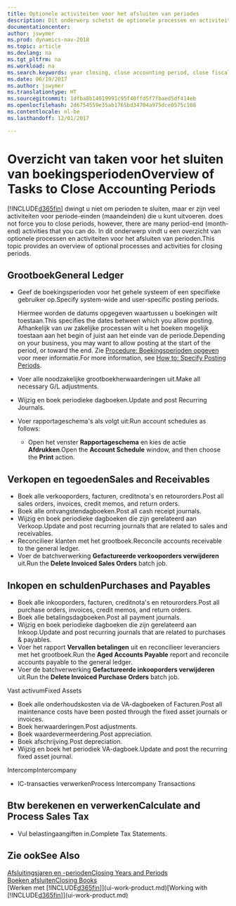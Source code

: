 ```yaml
---
title: Optionele activiteiten voor het afsluiten van periodes
description: Dit onderwerp schetst de optionele processen en activiteiten voor het sluiten van boekingsperioden in Dynamics NAV.
documentationcenter: 
author: jswymer
ms.prod: dynamics-nav-2018
ms.topic: article
ms.devlang: na
ms.tgt_pltfrm: na
ms.workload: na
ms.search.keywords: year closing, close accounting period, close fiscal year, aging, creditor payments, vendor payments
ms.date: 06/19/2017
ms.author: jswymer
ms.translationtype: HT
ms.sourcegitcommit: 1dfba8b14019991c95f40ffd5f7fbaed5df414eb
ms.openlocfilehash: 2d6754559e35ab1765bd34704a975dce0575c108
ms.contentlocale: nl-be
ms.lasthandoff: 12/01/2017

---
```

# <a name="overview-of-tasks-to-close-accounting-periods"></a><span data-ttu-id="620e1-103">Overzicht van taken voor het sluiten van boekingsperioden</span><span class="sxs-lookup"><span data-stu-id="620e1-103">Overview of Tasks to Close Accounting Periods</span></span>
[!INCLUDE[d365fin](includes/d365fin_md.md)]<span data-ttu-id="620e1-104"> dwingt u niet om perioden te sluiten, maar er zijn veel activiteiten voor periode-einden (maandeinden) die u kunt uitvoeren.</span><span class="sxs-lookup"><span data-stu-id="620e1-104"> does not force you to close periods, however, there are many period-end (month-end) activities that you can do.</span></span> <span data-ttu-id="620e1-105">In dit onderwerp vindt u een overzicht van optionele processen en activiteiten voor het afsluiten van perioden.</span><span class="sxs-lookup"><span data-stu-id="620e1-105">This topic provides an overview of optional processes and activities for closing periods.</span></span>  

## <a name="general-ledger"></a><span data-ttu-id="620e1-106">Grootboek</span><span class="sxs-lookup"><span data-stu-id="620e1-106">General Ledger</span></span>
* <span data-ttu-id="620e1-107">Geef de boekingsperioden voor het gehele systeem of een specifieke gebruiker op.</span><span class="sxs-lookup"><span data-stu-id="620e1-107">Specify system-wide and user-specific posting periods.</span></span>  

    <span data-ttu-id="620e1-108">Hiermee worden de datums opgegeven waartussen u boekingen wilt toestaan.</span><span class="sxs-lookup"><span data-stu-id="620e1-108">This specifies the dates between which you allow posting.</span></span> <span data-ttu-id="620e1-109">Afhankelijk van uw zakelijke processen wilt u het boeken mogelijk toestaan aan het begin of juist aan het einde van de periode.</span><span class="sxs-lookup"><span data-stu-id="620e1-109">Depending on your business, you may want to allow posting at the start of the period, or toward the end.</span></span> <span data-ttu-id="620e1-110">Zie [Procedure: Boekingsperioden opgeven](finance-how-specify-posting-periods.md) voor meer informatie.</span><span class="sxs-lookup"><span data-stu-id="620e1-110">For more information, see [How to: Specify Posting Periods](finance-how-specify-posting-periods.md).</span></span>  
* <span data-ttu-id="620e1-111">Voer alle noodzakelijke grootboekherwaarderingen uit.</span><span class="sxs-lookup"><span data-stu-id="620e1-111">Make all necessary G/L adjustments.</span></span>  
* <span data-ttu-id="620e1-112">Wijzig en boek periodieke dagboeken.</span><span class="sxs-lookup"><span data-stu-id="620e1-112">Update and post Recurring Journals.</span></span>  
  <!--* Process Consolidations-->
* <span data-ttu-id="620e1-113">Voer rapportageschema's als volgt uit:</span><span class="sxs-lookup"><span data-stu-id="620e1-113">Run account schedules as follows:</span></span>  
  * <span data-ttu-id="620e1-114">Open het venster **Rapportageschema** en kies de actie **Afdrukken**.</span><span class="sxs-lookup"><span data-stu-id="620e1-114">Open the **Account Schedule** window, and then choose the **Print** action.</span></span>  

## <a name="sales-and-receivables"></a><span data-ttu-id="620e1-115">Verkopen en tegoeden</span><span class="sxs-lookup"><span data-stu-id="620e1-115">Sales and Receivables</span></span>
* <span data-ttu-id="620e1-116">Boek alle verkooporders, facturen, creditnota's en retourorders.</span><span class="sxs-lookup"><span data-stu-id="620e1-116">Post all sales orders, invoices, credit memos, and return orders.</span></span>  
* <span data-ttu-id="620e1-117">Boek alle ontvangstendagboeken.</span><span class="sxs-lookup"><span data-stu-id="620e1-117">Post all cash receipt journals.</span></span>  
* <span data-ttu-id="620e1-118">Wijzig en boek periodieke dagboeken die zijn gerelateerd aan Verkoop.</span><span class="sxs-lookup"><span data-stu-id="620e1-118">Update and post recurring journals that are related to sales and receivables.</span></span>  
* <span data-ttu-id="620e1-119">Reconcilieer klanten met het grootboek.</span><span class="sxs-lookup"><span data-stu-id="620e1-119">Reconcile accounts receivable to the general ledger.</span></span>  
* <span data-ttu-id="620e1-120">Voer de batchverwerking **Gefactureerde verkooporders verwijderen** uit.</span><span class="sxs-lookup"><span data-stu-id="620e1-120">Run the **Delete Invoiced Sales Orders** batch job.</span></span>  

## <a name="purchases-and-payables"></a><span data-ttu-id="620e1-121">Inkopen en schulden</span><span class="sxs-lookup"><span data-stu-id="620e1-121">Purchases and Payables</span></span>
* <span data-ttu-id="620e1-122">Boek alle inkooporders, facturen, creditnota's en retourorders.</span><span class="sxs-lookup"><span data-stu-id="620e1-122">Post all purchase orders, invoices, credit memos, and return orders.</span></span>  
* <span data-ttu-id="620e1-123">Boek alle betalingsdagboeken.</span><span class="sxs-lookup"><span data-stu-id="620e1-123">Post all payment journals.</span></span>  
* <span data-ttu-id="620e1-124">Wijzig en boek periodieke dagboeken die zijn gerelateerd aan Inkoop.</span><span class="sxs-lookup"><span data-stu-id="620e1-124">Update and post recurring journals that are related to purchases & payables.</span></span>  
* <span data-ttu-id="620e1-125">Voer het rapport **Vervallen betalingen** uit en reconcilieer leveranciers met het grootboek.</span><span class="sxs-lookup"><span data-stu-id="620e1-125">Run the **Aged Accounts Payable** report and reconcile accounts payable to the general ledger.</span></span>  
* <span data-ttu-id="620e1-126">Voer de batchverwerking **Gefactureerde inkooporders verwijderen** uit.</span><span class="sxs-lookup"><span data-stu-id="620e1-126">Run the **Delete Invoiced Purchase Orders** batch job.</span></span>  

<span data-ttu-id="620e1-127">Vast activum</span><span class="sxs-lookup"><span data-stu-id="620e1-127">Fixed Assets</span></span>
* <span data-ttu-id="620e1-128">Boek alle onderhoudskosten via de VA-dagboeken of Facturen.</span><span class="sxs-lookup"><span data-stu-id="620e1-128">Post all maintenance costs have been posted through the fixed asset journals or invoices.</span></span>
* <span data-ttu-id="620e1-129">Boek herwaarderingen.</span><span class="sxs-lookup"><span data-stu-id="620e1-129">Post adjustments.</span></span>
* <span data-ttu-id="620e1-130">Boek waardevermeerdering.</span><span class="sxs-lookup"><span data-stu-id="620e1-130">Post appreciation.</span></span>
* <span data-ttu-id="620e1-131">Boek afschrijving.</span><span class="sxs-lookup"><span data-stu-id="620e1-131">Post depreciation.</span></span>
* <span data-ttu-id="620e1-132">Wijzig en boek het periodiek VA-dagboek.</span><span class="sxs-lookup"><span data-stu-id="620e1-132">Update and post the recurring fixed asset journal.</span></span>

<span data-ttu-id="620e1-133">Intercomp</span><span class="sxs-lookup"><span data-stu-id="620e1-133">Intercompany</span></span>
* <span data-ttu-id="620e1-134">IC-transacties verwerken</span><span class="sxs-lookup"><span data-stu-id="620e1-134">Process Intercompany Transactions</span></span>

## <a name="calculate-and-process-sales-tax"></a><span data-ttu-id="620e1-135">Btw berekenen en verwerken</span><span class="sxs-lookup"><span data-stu-id="620e1-135">Calculate and Process Sales Tax</span></span>
* <span data-ttu-id="620e1-136">Vul belastingaangiften in.</span><span class="sxs-lookup"><span data-stu-id="620e1-136">Complete Tax Statements.</span></span>  

## <a name="see-also"></a><span data-ttu-id="620e1-137">Zie ook</span><span class="sxs-lookup"><span data-stu-id="620e1-137">See Also</span></span>
[<span data-ttu-id="620e1-138">Afsluitingsjaren en -perioden</span><span class="sxs-lookup"><span data-stu-id="620e1-138">Closing Years and Periods</span></span>](year-close-years-periods.md)  
[<span data-ttu-id="620e1-139">Boeken afsluiten</span><span class="sxs-lookup"><span data-stu-id="620e1-139">Closing Books</span></span>](year-close-books.md)  
<span data-ttu-id="620e1-140">[Werken met [!INCLUDE[d365fin](includes/d365fin_md.md)]](ui-work-product.md)</span><span class="sxs-lookup"><span data-stu-id="620e1-140">[Working with [!INCLUDE[d365fin](includes/d365fin_md.md)]](ui-work-product.md)</span></span>

